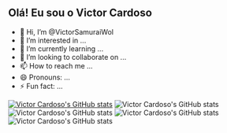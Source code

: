 ## Olá! Eu sou o Victor Cardoso

- 👋 Hi, I’m @VictorSamuraiWol
- 👀 I’m interested in ...
- 🌱 I’m currently learning ...
- 💞️ I’m looking to collaborate on ...
- 📫 How to reach me ...
- 😄 Pronouns: ...
- ⚡ Fun fact: ...

[![Victor Cardoso's GitHub stats](https://github-readme-stats.vercel.app/api?username=VictorSamuraiWol)](https://github.com/anuraghazra/github-readme-stats)
![Victor Cardoso's GitHub stats](https://github-readme-stats.vercel.app/api?username=VictorSamuraiWol&hide=contribs,prs)
![Victor Cardoso's GitHub stats](https://github-readme-stats.vercel.app/api?username=VictorSamuraiWol&show=reviews,discussions_started,discussions_answered,prs_merged,prs_merged_percentage)
![Victor Cardoso's GitHub stats](https://github-readme-stats.vercel.app/api?username=VictorSamuraiWol&show_icons=true)
![Victor Cardoso's GitHub stats](https://github-readme-stats.vercel.app/api?username=VictorSamuraiWol&show_icons=true&theme=dark)
